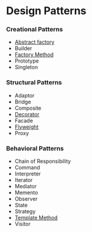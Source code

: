 # Design Patterns

### Creational Patterns
- [Abstract factory](./src/com/jihyunum/patterns/creational/abstract_factory)
- Builder
- [Factory Method](./src/com/jihyunum/patterns/creational/factory_method)
- Prototype
- Singleton

### Structural Patterns
- Adaptor
- Bridge
- Composite
- [Decorator](./src/com/jihyunum/patterns/structural/decorator)
- Facade
- [Flyweight](./src/com/jihyunum/patterns/structural/flyweight)
- Proxy

### Behavioral Patterns
- Chain of Responsibility
- Command
- Interpreter
- Iterator
- Mediator
- Memento
- Observer
- State
- Strategy
- [Template Method](./src/com/jihyunum/patterns/behavioral/template_method)
- Visitor